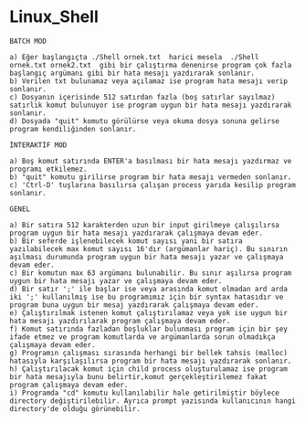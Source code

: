 # Linux_Shell

	BATCH MOD

	a) Eğer başlangıçta ./Shell ornek.txt  harici mesela  ./Shell ornek.txt ornek2.txt  gibi bir çalıştırma denenirse program çok fazla başlangıç argümanı gibi bir hata mesajı yazdırarak sonlanır.
	b) Verilen txt bulunamaz veya açılamaz ise program hata mesajı verip sonlanır.
	c) Dosyanın içerisinde 512 satırdan fazla (boş satırlar sayılmaz) satırlık komut bulunuyor ise program uygun bir hata mesajı yazdırarak sonlanır.	
	d) Dosyada "quit" komutu görülürse veya okuma dosya sonuna gelirse program kendiliğinden sonlanır.

	İNTERAKTİF MOD

	a) Boş komut satırında ENTER'a basılması bir hata mesajı yazdırmaz ve programı etkilemez.
	b) "quit" komutu girilirse program bir hata mesajı vermeden sonlanır.
	c) 'Ctrl-D' tuşlarına basılırsa çalışan process yarıda kesilip program sonlanır. 

	GENEL

	a) Bir satıra 512 karakterden uzun bir input girilmeye çalışılırsa program uygun bir hata mesajı yazdırarak çalışmaya devam eder.
	b) Bir seferde işlenebilecek komut sayısı yani bir satıra yazılabilecek max komut sayısı 16'dır (argümanlar hariç). Bu sınırın aşılması durumunda program uygun bir hata mesajı yazar ve çalışmaya devam eder.
	c) Bir komutun max 63 argümanı bulunabilir. Bu sınır aşılırsa program uygun bir hata mesajı yazar ve çalışmaya devam eder.
	d) Bir satır ';' ile başlar ise veya arasında komut olmadan ard arda iki ';' kullanılmış ise bu programımız için bir syntax hatasıdır ve program buna uygun bir mesaj yazdırarak çalışmaya devam eder.
	e) Çalıştırılmak istenen komut çalıştırılamaz veya yok ise uygun bir hata mesajı yazdırılarak program çalışmaya devam eder.
	f) Komut satırında fazladan boşluklar bulunması program için bir şey ifade etmez ve program komutlarda ve argümanlarda sorun olmadıkça çalışmaya devam eder.
	g) Programın çalışması sırasında herhangi bir bellek tahsis (malloc) hatasıyla karşılaşılırsa program bir hata mesajı yazdırarak sonlanır.
	h) Çalıştırılacak komut için child process oluşturulamaz ise program bir hata mesajıyla bunu belirtir,komut gerçekleştirilemez fakat program çalışmaya devam eder.
	i) Programda "cd" komutu kullanılabilir hale getirilmiştir böylece directory değiştirilebilir. Ayrıca prompt yazısında kullanıcının hangi directory'de olduğu görünebilir.
